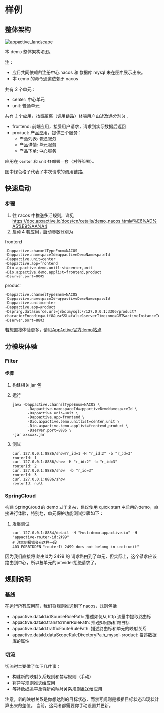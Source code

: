 # 样例

## 整体架构

![appactive_landscape](http://appactive.oss-cn-beijing.aliyuncs.com/images/SCA-DEMO.png)

本 demo 整体架构如图。 

注：

- 应用共同依赖的注册中心 nacos 和 数据库 mysql 未在图中展示出来。
- 本 demo 的命令通道依赖于 nacos


共有 2 个单元：

- center: 中心单元 
- unit: 普通单元

共有 2 个应用，按照距离（调用链路）终端用户由近及远分别为：

- frontend: 前端应用，接受用户请求，请求到实际数据后返回
- product: 产品应用，提供三个服务：
	- 产品列表: 普通服务
	- 产品详情: 单元服务
	- 产品下单: 中心服务

应用在 center 和 unit 各部署一套（对等部署）。

图中绿色格子代表了本次请求的调用链路。

## 快速启动

### 步骤

1. 往 nacos 中推送多活规则，详见 https://doc.appactive.io/docs/cn/details/demo_nacos.html#%E6%AD%A5%E9%AA%A4
2. 启动 4 套应用，启动参数分别为

frontend
```
-Dappactive.channelTypeEnum=NACOS
-Dappactive.namespaceId=appactiveDemoNamespaceId
-Dappactive.unit=center
-Dappactive.app=frontend
-Dio.appactive.demo.unitlist=center,unit
-Dio.appactive.demo.applist=frontend,product
-Dserver.port=8885
```
product
```
-Dappactive.channelTypeEnum=NACOS
-Dappactive.namespaceId=appactiveDemoNamespaceId
-Dappactive.unit=center
-Dappactive.app=product
-Dspring.datasource.url=jdbc:mysql://127.0.0.1:3306/product?characterEncoding=utf8&useSSL=false&serverTimezone=GMT&activeInstanceId=mysql&activeDbName=product
-Dserver.port=8883
```

若想直接体验更多，请见[AppActive官方demo站点](http://demo.appactive.io/)

## 分模块体验

### Filter

#### 步骤

1. 构建相关 jar 包
2. 运行

    ```
    java -Dappactive.channelTypeEnum=NACOS \
           -Dappactive.namespaceId=appactiveDemoNamespaceId \
           -Dappactive.unit=unit \
           -Dappactive.app=frontend \
           -Dio.appactive.demo.unitlist=center,unit \
           -Dio.appactive.demo.applist=frontend,product \
           -Dserver.port=8886 \
    -jar xxxxxx.jar
    ```

3. 测试

    ```
    curl 127.0.0.1:8886/show?r_id=1 -H "r_id:2" -b "r_id=3"
    routerId: 1
    curl 127.0.0.1:8886/show -H "r_id:2" -b "r_id=3"
    routerId: 2
    curl 127.0.0.1:8886/show  -b "r_id=3"
    routerId: 3
    curl 127.0.0.1:8886/show  
    routerId: null
    ```

### SpringCloud

构建 SpringCloud 的 demo 过于复杂，建议使用 quick start 中启用的demo，直接进行体验，特别地，单元保护功能测试步骤如下：

1. 发起测试

    ```
    curl 127.0.0.1:8884/detail -H "Host:demo.appactive.io" -H "appactive-router-id:2499"
    # 注意到报错会有这样一段
    403 FORBIDDEN "routerId 2499 does not belong in unit:unit"
    ```

因为我们直接将 路由id为 2499 的 请求路由到了单元，但实际上，这个请求应该路由到中心，所以被单元的provider拒绝请求了。

## 规则说明

### 基线

在运行所有应用前，我们将规则推送到了 nacos，规则包括

- appactive.dataId.idSourceRulePath: 描述如何从 http 流量中提取路由标
- appactive.dataId.transformerRulePath: 描述如何解析路由标
- appactive.dataId.trafficRouteRulePath: 描述路由标和单元的映射关系
- appactive.dataId.dataScopeRuleDirectoryPath_mysql-product: 描述数据库的属性

### 切流

切流时主要做了如下几件事：

- 构建新的映射关系规则和禁写规则（手动）
- 将禁写规则推送给应用
- 等待数据追平后将新的映射关系规则推送给应用

注意，新的映射关系是你想达到的目标状态，而禁写规则是根据目标状态和现状计算出来的差值。
当前，这两者都需要你手动设置并更新。



